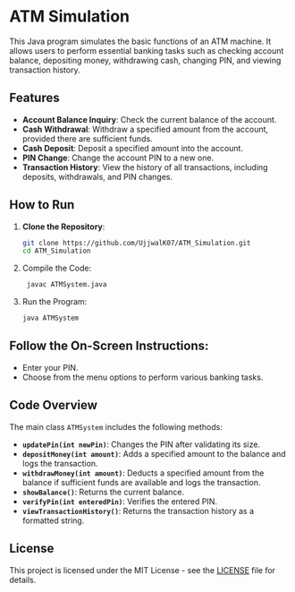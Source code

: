 # ATM Simulation

This Java program simulates the basic functions of an ATM machine. It allows users to perform essential banking tasks such as checking account balance, depositing money, withdrawing cash, changing PIN, and viewing transaction history.

## Features
- **Account Balance Inquiry**: Check the current balance of the account.
- **Cash Withdrawal**: Withdraw a specified amount from the account, provided there are sufficient funds.
- **Cash Deposit**: Deposit a specified amount into the account.
- **PIN Change**: Change the account PIN to a new one.
- **Transaction History**: View the history of all transactions, including deposits, withdrawals, and PIN changes.

## How to Run

1. **Clone the Repository**:
   ```bash
   git clone https://github.com/UjjwalK07/ATM_Simulation.git
   cd ATM_Simulation
2. Compile the Code:
   ```bash
    javac ATMSystem.java
4. Run the Program:
   ```bash
   java ATMSystem
## Follow the On-Screen Instructions:
- Enter your PIN.
- Choose from the menu options to perform various banking tasks.

## Code Overview
The main class `ATMSystem` includes the following methods:

- **`updatePin(int newPin)`**: Changes the PIN after validating its size.
- **`depositMoney(int amount)`**: Adds a specified amount to the balance and logs the transaction.
- **`withdrawMoney(int amount)`**: Deducts a specified amount from the balance if sufficient funds are available and logs the transaction.
- **`showBalance()`**: Returns the current balance.
- **`verifyPin(int enteredPin)`**: Verifies the entered PIN.
- **`viewTransactionHistory()`**: Returns the transaction history as a formatted string.

## License

This project is licensed under the MIT License - see the [LICENSE](./LICENSE) file for details.


